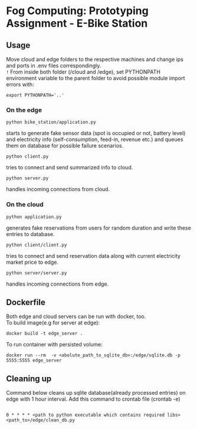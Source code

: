 # Fog Computing: Prototyping Assignment - E-Bike Station

## Usage
Move cloud and edge folders to the respective machines and change ips and ports in .env files correspondingly. <br />
`!` From inside both folder (/cloud and /edge), set PYTHONPATH environment variable to the parent folder to avoid possible module import errors with:
```
export PYTHONPATH='..'
```
### On the edge
```
python bike_station/application.py

```
starts to generate fake sensor data (spot is occupied or not, battery level) and electricity info (self-consumption, feed-in, revenue etc.) and queues them on database for possible failure scenarios.
```
python client.py

```
tries to connect and send summarized info to cloud.

```
python server.py

```
handles incoming connections from cloud.

### On the cloud
```
python application.py

```
generates fake reservations from users for random duration and write these entries to database.
```
python client/client.py

```
tries to connect and send reservation data along with current electricity market price to edge.

```
python server/server.py

```
handles incoming connections from edge.



## Dockerfile
Both edge and cloud servers can be run with docker, too.<br />
To build image(e.g for server at edge):
```
docker build -t edge_server .

```
To run container with persisted volume:
```
docker run --rm  -v <abolute_path_to_sqlite_db>:/edge/sqlite.db -p 5555:5555 edge_server

```


## Cleaning up
Command below cleans up sqlite database(already processed entries) on edge with 1 hour interval.
Add this command to crontab file (crontab -e)
```

0 * * * * <path to python executable which contains required libs> <path_to>/edge/clean_db.py

```
